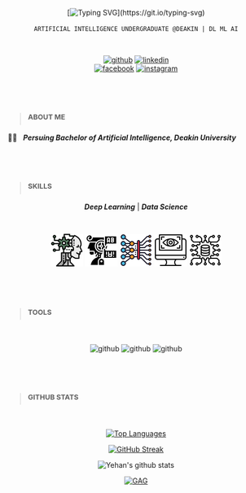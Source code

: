 <div align=center>

[![Typing SVG](https://readme-typing-svg.herokuapp.com?font=Fira+Code&pause=1000&width=435&lines=Hey+there,+I'm+Yehan+Dineth+.+.+.)](https://git.io/typing-svg)
  
` ARTIFICIAL INTELLIGENCE UNDERGRADUATE @DEAKIN | DL ML AI `

<br/>
<div align=center>

[<img src='https://cdn.jsdelivr.net/npm/simple-icons@3.0.1/icons/github.svg' alt='github' height='40'>](https://github.com/yehandineth)
[<img src='https://cdn.jsdelivr.net/npm/simple-icons@3.0.1/icons/linkedin.svg' alt='linkedin' height='40'>](https://linkedin.com/in/yehan-dineth)  
[<img src='https://cdn.jsdelivr.net/npm/simple-icons@3.0.1/icons/facebook.svg' alt='facebook' height='40'>](https://www.facebook.com/Yehan.Dineth.23)
[<img src='https://cdn.jsdelivr.net/npm/simple-icons@3.0.1/icons/instagram.svg' alt='instagram' height='40'>](https://www.instagram.com/_yehan._d_/)
 
#
<br/>

<div align=left>

> ### <sup> ABOUT ME </sup>

:man_student: &nbsp; ***Persuing Bachelor of Artificial Intelligence, Deakin University<br />***
#
<br/>

> ### <sup> SKILLS </sup>

<div align=center>
  
***Deep Learning*** | ***Data Science*** 
  
<br/>

![github](https://github.com/yehandineth/yehandineth/blob/main/ai.png)
![github](https://github.com/yehandineth/yehandineth/blob/main/natural-language-processing.png)
![github](https://github.com/yehandineth/yehandineth/blob/main/deep-learning.png)
![github](https://github.com/yehandineth/yehandineth/blob/main/visual.png)
![github](https://github.com/yehandineth/yehandineth/blob/main/data-science.png)

</div>

#
<br/>

> ### <sup> TOOLS </sup>

<br/>

<div align=center>

![github](https://www.vectorlogo.zone/logos/python/python-icon.svg)
![github](https://www.vectorlogo.zone/logos/tensorflow/tensorflow-icon.svg)
![github](https://www.vectorlogo.zone/logos/opencv/opencv-icon.svg)

</div>

#
<br/>

</div>
<div align=left>

> ### <sup> GITHUB STATS </sup>
<br/>
</div>
</div align=center>

[![Top Languages](https://github-readme-stats.vercel.app/api/top-langs?username=yehandineth&locale=en&hide_title=false&layout=compact&card_width=320&langs_count=5&theme=dark&hide_border=false&order=2)](https://github.com/yehandineth/github-readme-stats)

[![GitHub Streak](http://github-readme-streak-stats.herokuapp.com?user=yehandineth&theme=dark&background=000000)](https://git.io/streak-stats)

![Yehan's github stats](https://github-readme-stats.vercel.app/api?username=yehandineth&hide_title=false&hide_rank=false&show_icons=true&include_all_commits=true&count_private=true&disable_animations=false&theme=dracula&locale=en&hide_border=false&order=1)

[![GAG](https://github-readme-activity-graph.vercel.app/graph?username=yehandineth&bg_color=000000&color=FFFFFF&line=FFC000&point=FFC000&hide_border=false)](https://github.com/yehandinetha/github-readme-activity-graph)
</div>
</div>
</div>

